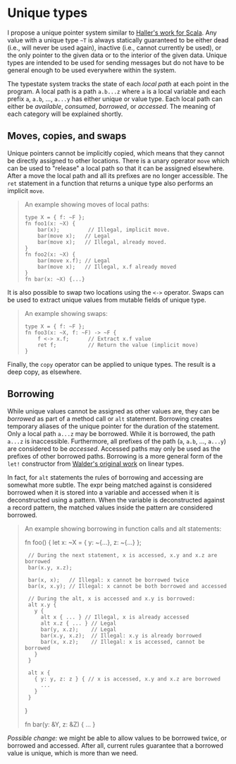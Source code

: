 # Unique types

I propose a unique pointer system similar to
[Haller's work for Scala][haller]. Any value with a unique type `~T`
is always statically guaranteed to be either dead (i.e., will never be
used again), inactive (i.e., cannot currently be used), or the only
pointer to the given data or to the interior of the given data. Unique
types are intended to be used for sending messages but do not have to
be general enough to be used everywhere within the system.

The typestate system tracks the state of each *local path* at each
point in the program.  A local path is a path `a.b...z` where `a` is a
local variable and each prefix `a`, `a.b`, ..., `a...y` has either
unique or value type.  Each local path can either be *available*,
*consumed*, *borrowed*, or *accessed*.  The meaning of each category
will be explained shortly.

[haller]: http://lamp.epfl.ch/~phaller/capabilities.html

## Moves, copies, and swaps

Unique pointers cannot be implicitly copied, which means that they
cannot be directly assigned to other locations.  There is a unary
operator `move` which can be used to "release" a local path so that it
can be assigned elsewhere.  After a move the local path and all its
prefixes are no longer accessible.  The `ret` statement in a function
that returns a unique type also performs an implicit `move`.

> An example showing moves of local paths:
>
>     type X = { f: ~F };
>     fn foo1(x: ~X) {
>         bar(x);         // Illegal, implicit move.
>         bar(move x);   // Legal
>         bar(move x);   // Illegal, already moved.
>     }
>     fn foo2(x: ~X) {
>         bar(move x.f); // Legal
>         bar(move x);   // Illegal, x.f already moved
>     }
>     fn bar(x: ~X) {...}

It is also possible to swap two locations using the `<->` operator.
Swaps can be used to extract unique values from mutable fields of
unique type.

> An example showing swaps:
> 
>     type X = { f: ~F };
>     fn foo3(x: ~X, f: ~F) -> ~F {
>         f <-> x.f;      // Extract x.f value
>         ret f;          // Return the value (implicit move)
>     }

Finally, the `copy` operator can be applied to unique types.  The
result is a deep copy, as elsewhere.

## Borrowing

While unique values cannot be assigned as other values are, they can
be *borrowed* as part of a method call or `alt` statement.  Borrowing
creates temporary aliases of the unique pointer for the duration of
the statement.  Only a local path `a...z` may be borrowed.  While it
is borrowed, the path `a...z` is inaccessible.  Furthermore, all
prefixes of the path (`a`, `a.b`, ..., `a...y`) are considered to be
*accessed*.  Accessed paths may only be used as the prefixes of other
borrowed paths.  Borrowing is a more general form of the `let!`
constructor from [Walder's original work][walder] on linear types.

[walder]: http://homepages.inf.ed.ac.uk/wadler/topics/linear-logic.html

In fact, for `alt` statements the rules of borrowing and accessing are
somewhat more subtle.  The expr being matched against is considered
borrowed when it is stored into a variable and accessed when it is
deconstructed using a pattern.  When the variable is deconstructed
against a record pattern, the matched values inside the pattern are
considered borrowed.

> An example showing borrowing in function calls and alt statements:
>
>    fn foo() {
>      let x: ~X = { y: ~{...}, z: ~{...} };
>
>      // During the next statement, x is accessed, x.y and x.z are borrowed
>      bar(x.y, x.z);
>
>      bar(x, x);   // Illegal: x cannot be borrowed twice
>      bar(x, x.y); // Illegal: x cannot be both borrowed and accessed
>
>      // During the alt, x is accessed and x.y is borrowed:
>      alt x.y {
>        y { 
>          alt x { ... } // Illegal, x is already accessed
>          alt x.z { ... } // Legal
>          bar(y, x.z);    // Legal
>          bar(x.y, x.z);  // Illegal: x.y is already borrowed
>          bar(x, x.z);    // Illegal: x is accessed, cannot be borrowed
>        }
>      }
>
>      alt x {
>        { y: y, z: z } { // x is accessed, x.y and x.z are borrowed
>          ...
>        }
>      }
>    }
>
>    fn bar(y: &Y, z: &Z) { ... }

*Possible change:* we might be able to allow values to be borrowed
twice, or borrowed and accessed.  After all, current rules guarantee
that a borrowed value is unique, which is more than we need.
